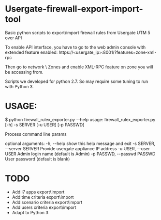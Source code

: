 # Usergate-firewall-export-import-tool
Basic python scripts to export\import firewall rules from Usergate UTM 5 over API

To enable API interface, you have to go to the web admin console with extended feature enabled:
https://<usergate_ip>:8001/?features=zone-xml-rpc

Then go to network \ Zones and enable XML-RPC feature on zone you will be accessing from.

Scripts we developed for python 2.7. So may require some tuning to run with Python 3.


# USAGE:
$ python firewall_rulex_exporter.py --help
usage: firewall_rulex_exporter.py [-h] -s SERVER [-u USER] [-p PASSWD]

Process command line params

optional arguments:
  -h, --help            show this help message and exit
  -s SERVER, --server SERVER
                        Provide usergate appliance IP address
  -u USER, --user USER  Admin login name (default is Admin)
  -p PASSWD, --passwd PASSWD
                        User password (default is blank)

# TODO 
- Add l7 apps export\import
- Add time criteria export\import
- Add scenario criteria export\import
- Add users criteria export\import
- Adapt to Python 3
